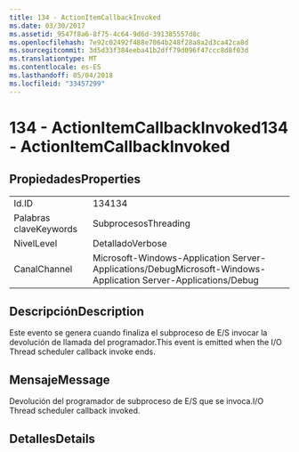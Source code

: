 ```yaml
---
title: 134 - ActionItemCallbackInvoked
ms.date: 03/30/2017
ms.assetid: 9547f8a6-8f75-4c64-9d6d-391385557d8c
ms.openlocfilehash: 7e92c02492f488e7064b248f28a8a2d3ca42ca8d
ms.sourcegitcommit: 3d5d33f384eeba41b2dff79d096f47ccc8d8f03d
ms.translationtype: MT
ms.contentlocale: es-ES
ms.lasthandoff: 05/04/2018
ms.locfileid: "33457299"
---
```

# <a name="134---actionitemcallbackinvoked"></a><span data-ttu-id="b0b21-102">134 - ActionItemCallbackInvoked</span><span class="sxs-lookup"><span data-stu-id="b0b21-102">134 - ActionItemCallbackInvoked</span></span>
## <a name="properties"></a><span data-ttu-id="b0b21-103">Propiedades</span><span class="sxs-lookup"><span data-stu-id="b0b21-103">Properties</span></span>  
  
|||  
|-|-|  
|<span data-ttu-id="b0b21-104">Id.</span><span class="sxs-lookup"><span data-stu-id="b0b21-104">ID</span></span>|<span data-ttu-id="b0b21-105">134</span><span class="sxs-lookup"><span data-stu-id="b0b21-105">134</span></span>|  
|<span data-ttu-id="b0b21-106">Palabras clave</span><span class="sxs-lookup"><span data-stu-id="b0b21-106">Keywords</span></span>|<span data-ttu-id="b0b21-107">Subprocesos</span><span class="sxs-lookup"><span data-stu-id="b0b21-107">Threading</span></span>|  
|<span data-ttu-id="b0b21-108">Nivel</span><span class="sxs-lookup"><span data-stu-id="b0b21-108">Level</span></span>|<span data-ttu-id="b0b21-109">Detallado</span><span class="sxs-lookup"><span data-stu-id="b0b21-109">Verbose</span></span>|  
|<span data-ttu-id="b0b21-110">Canal</span><span class="sxs-lookup"><span data-stu-id="b0b21-110">Channel</span></span>|<span data-ttu-id="b0b21-111">Microsoft-Windows-Application Server-Applications/Debug</span><span class="sxs-lookup"><span data-stu-id="b0b21-111">Microsoft-Windows-Application Server-Applications/Debug</span></span>|  
  
## <a name="description"></a><span data-ttu-id="b0b21-112">Descripción</span><span class="sxs-lookup"><span data-stu-id="b0b21-112">Description</span></span>  
 <span data-ttu-id="b0b21-113">Este evento se genera cuando finaliza el subproceso de E/S invocar la devolución de llamada del programador.</span><span class="sxs-lookup"><span data-stu-id="b0b21-113">This event is emitted when the I/O Thread scheduler callback invoke ends.</span></span>  
  
## <a name="message"></a><span data-ttu-id="b0b21-114">Mensaje</span><span class="sxs-lookup"><span data-stu-id="b0b21-114">Message</span></span>  
 <span data-ttu-id="b0b21-115">Devolución del programador de subproceso de E/S que se invoca.</span><span class="sxs-lookup"><span data-stu-id="b0b21-115">I/O Thread scheduler callback invoked.</span></span>  
  
## <a name="details"></a><span data-ttu-id="b0b21-116">Detalles</span><span class="sxs-lookup"><span data-stu-id="b0b21-116">Details</span></span>
